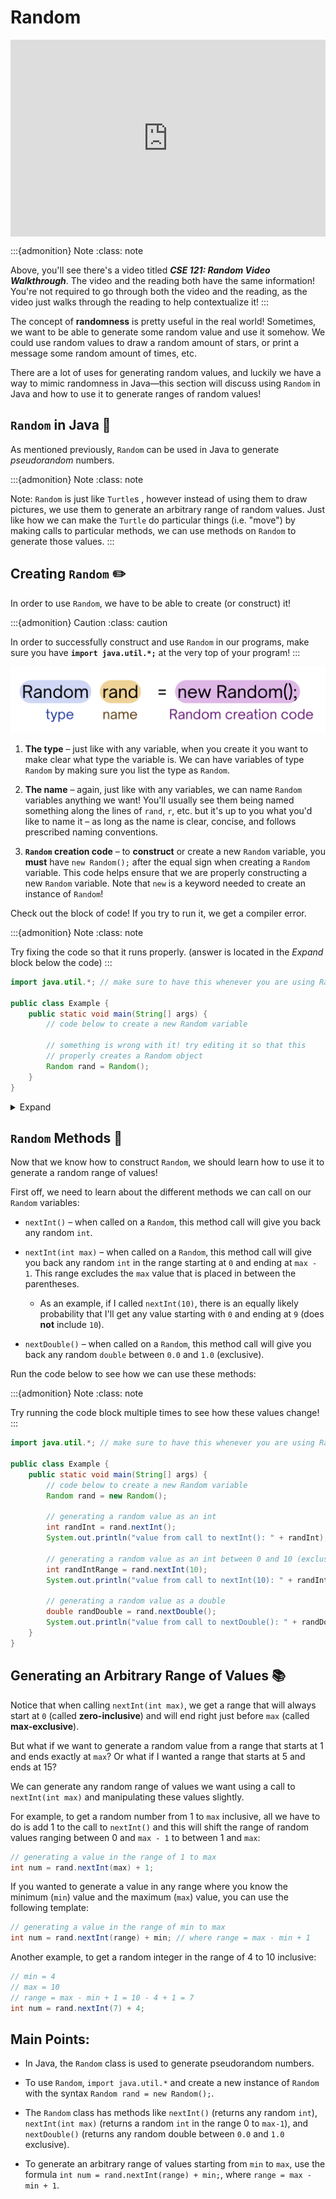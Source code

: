 # Random
<div style="position: relative; padding-bottom: 62.5%; height: 0;">
    <iframe src="https://www.youtube.com/embed/oUSwFccpobA" frameborder="0" webkitallowfullscreen mozallowfullscreen allowfullscreen style="position: absolute; top: 0; left: 0; width: 100%; height: 100%;"></iframe>
</div>

:::{admonition} Note
:class: note

Above, you'll see there's a video titled ***CSE 121: Random Video Walkthrough***. The video and the reading both have the same information! You're not required to go through both the video and the reading, as the video just walks through the reading to help contextualize it!
:::

The concept of **randomness** is pretty useful in the real world! Sometimes, we want to be able to generate some random value and use it somehow. We could use random values to draw a random amount of stars, or print a message some random amount of times, etc.

There are a lot of uses for generating random values, and luckily we have a way to mimic randomness in Java—this section will discuss using `Random` in Java and how to use it to generate ranges of random values!

## `Random` in Java 🎲

As mentioned previously, `Random` can be used in Java to generate *pseudorandom* numbers. 

:::{admonition} Note
:class: note

Note: `Random` is just like `Turtle`s , however instead of using them to draw pictures, we use them to generate an arbitrary range of random values. Just like how we can make the `Turtle` do particular things (i.e. "move") by making calls to particular methods, we can use methods on `Random` to generate those values.
:::


## Creating `Random` ✏️ 

In order to use `Random`, we have to be able to create (or construct) it!

:::{admonition} Caution
:class: caution

In order to successfully construct and use `Random` in our programs, make sure you have **`import java.util.*;`** at the very top of your program!
:::

!["Random" (highlighted in blue) "rand" (highlighted in yellow) "= new Random();" (highlighted in pink).](images/random-creation.png)

1. **The type** – just like with any variable, when you create it you want to make clear what type the variable is. We can have variables of type `Random` by making sure you list the type as `Random`.

2. **The name** – again, just like with any variables, we can name `Random` variables anything we want! You'll usually see them being named something along the lines of `rand`, `r`, etc. but it's up to you what you'd like to name it – as long as the name is clear, concise, and follows prescribed naming conventions.

3. **`Random` creation code** – to **construct** or create a new `Random` variable, you **must** have `new Random();` after the equal sign when creating a `Random` variable. This code helps ensure that we are properly constructing a new `Random` variable. Note that `new` is a keyword needed to create an instance of `Random`!


Check out the block of code! If you try to run it, we get a compiler error.

:::{admonition} Note
:class: note

Try fixing the code so that it runs properly. (answer is located in the *Expand* block below the code)
:::

``` Java
import java.util.*; // make sure to have this whenever you are using Random

public class Example {
    public static void main(String[] args) {
        // code below to create a new Random variable

        // something is wrong with it! try editing it so that this 
        // properly creates a Random object
        Random rand = Random();
    }
}
```

<details>
<summary>Expand</summary>

Remember that in order to correctly create Random, we must have everything in the line below:

`Random rand = new Random();`

In the code above, we forgot the `new` keyword on the right side of the equal sign on line 9.

</details>

## `Random` Methods 🧮 

Now that we know how to construct `Random`, we should learn how to use it to generate a random range of values!

First off, we need to learn about the different methods we can call on our `Random` variables:

- `nextInt()` – when called on a `Random`, this method call will give you back any random `int`.

- `nextInt(int max)` – when called on a `Random`, this method call will give you back any random `int` in the range starting at `0` and ending at `max - 1`. This range excludes the `max` value that is placed in between the parentheses.

  - As an example, if I called `nextInt(10)`, there is an equally likely probability that I'll get any value starting with `0` and ending at `9` (does **not** include `10`).

- `nextDouble()` – when called on a `Random`, this method call will give you back any random `double` between `0.0` and `1.0` (exclusive).


Run the code below to see how we can use these methods:

:::{admonition} Note
:class: note

Try running the code block multiple times to see how these values change!
:::

``` Java
import java.util.*; // make sure to have this whenever you are using Random

public class Example {
    public static void main(String[] args) {
        // code below to create a new Random variable
        Random rand = new Random();

        // generating a random value as an int
        int randInt = rand.nextInt();
        System.out.println("value from call to nextInt(): " + randInt);

        // generating a random value as an int between 0 and 10 (exclusive)
        int randIntRange = rand.nextInt(10);
        System.out.println("value from call to nextInt(10): " + randIntRange);

        // generating a random value as a double
        double randDouble = rand.nextDouble();
        System.out.println("value from call to nextDouble(): " + randDouble);
    }
}
```

## Generating an Arbitrary Range of Values 📚 

Notice that when calling `nextInt(int max)`, we get a range that will always start at `0` (called **zero-inclusive**) and will end right just before `max` (called **max-exclusive**). 

But what if we want to generate a random value from a range that starts at 1 and ends exactly at `max`? Or what if I wanted a range that starts at 5 and ends at 15?

We can generate any random range of values we want using a call to `nextInt(int max)` and manipulating these values slightly.

For example, to get a random number from 1 to `max` inclusive, all we have to do is add 1 to the call to `nextInt()` and this will shift the range of random values ranging between 0 and `max - 1` to between 1 and `max`:

``` Java
// generating a value in the range of 1 to max
int num = rand.nextInt(max) + 1;
```

If you wanted to generate a value in any range where you know the minimum (`min`) value and the maximum (`max`) value, you can use the following template:

``` Java
// generating a value in the range of min to max
int num = rand.nextInt(range) + min; // where range = max - min + 1
```

Another example, to get a random integer in the range of 4 to 10 inclusive:

``` Java
// min = 4
// max = 10
// range = max - min + 1 = 10 - 4 + 1 = 7
int num = rand.nextInt(7) + 4;
```

## Main Points:

- In Java, the `Random` class is used to generate pseudorandom numbers.

- To use `Random`, `import java.util.*` and create a new instance of `Random` with the syntax `Random rand = new Random();`.

- The `Random` class has methods like `nextInt()` (returns any random `int`), `nextInt(int max)` (returns a random `int` in the range 0 to `max-1`), and `nextDouble()` (returns any random double between `0.0` and `1.0` exclusive).

- To generate an arbitrary range of values starting from `min` to `max`, use the formula `int num = rand.nextInt(range) + min;`, where `range = max - min + 1`.